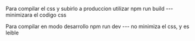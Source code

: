 Para compilar el css y subirlo a produccion utilizar
npm run build --- minimizara el codigo css

Para compilar en modo desarrollo
npm run dev --- no minimiza el css, y es leible